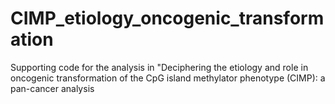 # CIMP_etiology_oncogenic_transformation
Supporting code for the analysis in "Deciphering the etiology and role in oncogenic transformation of the CpG island methylator phenotype (CIMP): a pan-cancer analysis
